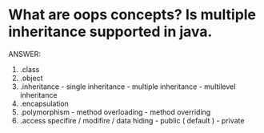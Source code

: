 # What are oops concepts? Is multiple inheritance supported in java.

ANSWER:
1) .class
2) .object
3) .inheritance
            - single inheritance
            - multiple inheritance
            - multilevel inheritance
4) .encapsulation
5) .polymorphism
             - method overloading
             - method overriding
6) .access specifire / modifire / data hiding
             - public  ( default )
             - private
